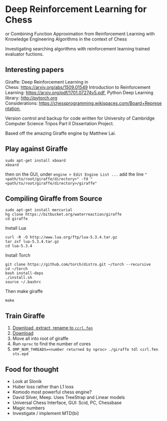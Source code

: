 # Deep Reinforcement Learning for Chess
or Combining Function Approximation from Reinforcement Learning with Knowledge Engineering Algorithms in the context of Chess

Investigating searching algorithms with reinforcement learning trained evaluator fuctions.

## Interesting papers

Giraffe: Deep Reinforcement Learning in Chess: https://arxiv.org/abs/1509.01549
Introduction to Reinforcement Learning: https://arxiv.org/pdf/1701.07274v5.pdf 
Python Deep Learning library: http://pytorch.org
Considerations: https://chessprogramming.wikispaces.com/Board+Representation 

Version control and backup for code written for University of Cambridge Computer Science Tripos Part II Dissertation Project.

Based off the amazing Giraffe engine by Matthew Lai.

## Play against Giraffe
```
sudo apt-get install xboard
xboard
```
then on the GUI, under `engine > Edit Engine List ...` add the line `"<path/to/root/giraffe/directory>" -fd "<path/to/root/giraffe/directory>/giraffe"`


## Compiling Giraffe from Source

```
sudo apt-get install mercurial
hg clone https://bitbucket.org/waterreaction/giraffe
cd giraffe
```
Install Lua
```
curl -R -O http://www.lua.org/ftp/lua-5.3.4.tar.gz
tar zxf lua-5.3.4.tar.gz
cd lua-5.3.4
```
Install Torch
```
git clone https://github.com/torch/distro.git ~/torch --recursive
cd ~/torch
bash install-deps
./install.sh
source ~/.bashrc
```
Then make giraffe
```
make
```

## Train Giraffe
1. [Download, extract, rename to `ccrl.fen`](https://bitbucket.org/waterreaction/giraffe/downloads/ccrl4040_shuffled_5M.epd.gz)
2. [Download](https://bitbucket.org/waterreaction/giraffe/downloads/sts.epd)
3. Move all into root of giraffe
3. Run `nproc` to find the number of cores
4. `OMP_NUM_THREADS=<number returned by nproc> ./giraffe tdl ccrl.fen sts.epd`

## Food for thought

* Look at Slonik
* Huber loss rather than L1 loss
* Komodo most powerful chess engine?
* David Silver, Meep. Uses TreeStrap and Linear models
* Universal Chess Interface, GUI: Scid, PC, Chessbase
* Magic numbers
* Investigate / implement MTD(bi)
